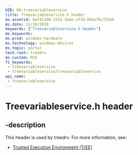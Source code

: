 ```yaml
---
UID: NA:treevariableservice
title: Treevariableservice.h header
ms.assetid: bef41398-1512-3aee-a716-664a76c733e6
ms.date: 11/20/2020
keywords: ["Treevariableservice.h header"]
ms.keywords: 
ms.prod: windows-hardware
ms.technology: windows-devices
ms.topic: portal
tech.root: treedrv
ms.custom: RS5
f1_keywords:
 - treevariableservice
 - treevariableservice/treevariableservice
api_name:
 - treevariableservice
---
```


# Treevariableservice.h header


## -description

This header is used by treedrv. For more information, see:

- [Trusted Execution Environment (TrEE)](../_treedrv/index.md)<br><br>

